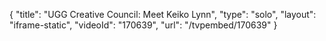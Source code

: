 {
    "title": "UGG Creative Council: Meet Keiko Lynn",
    "type": "solo",
    "layout": "iframe-static",
    "videoId": "170639",
    "url": "\/tvpembed\/170639"
}